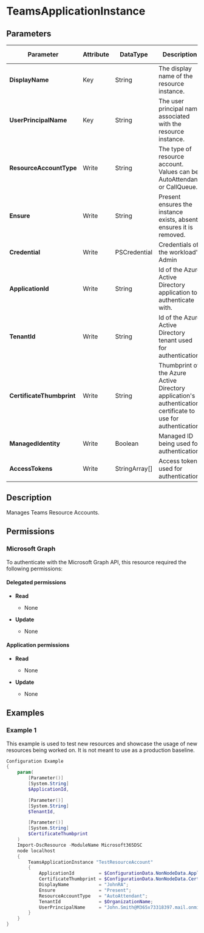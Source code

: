 ﻿# TeamsApplicationInstance

## Parameters

| Parameter | Attribute | DataType | Description | Allowed Values |
| --- | --- | --- | --- | --- |
| **DisplayName** | Key | String | The display name of the resource instance. | |
| **UserPrincipalName** | Key | String | The user principal name associated with the resource instance. | |
| **ResourceAccountType** | Write | String | The type of resource account. Values can be: AutoAttendant or CallQueue. | `AutoAttendant`, `CallQueue` |
| **Ensure** | Write | String | Present ensures the instance exists, absent ensures it is removed. | `Absent`, `Present` |
| **Credential** | Write | PSCredential | Credentials of the workload's Admin | |
| **ApplicationId** | Write | String | Id of the Azure Active Directory application to authenticate with. | |
| **TenantId** | Write | String | Id of the Azure Active Directory tenant used for authentication. | |
| **CertificateThumbprint** | Write | String | Thumbprint of the Azure Active Directory application's authentication certificate to use for authentication. | |
| **ManagedIdentity** | Write | Boolean | Managed ID being used for authentication. | |
| **AccessTokens** | Write | StringArray[] | Access token used for authentication. | |


## Description

Manages Teams Resource Accounts.

## Permissions

### Microsoft Graph

To authenticate with the Microsoft Graph API, this resource required the following permissions:

#### Delegated permissions

- **Read**

    - None

- **Update**

    - None

#### Application permissions

- **Read**

    - None

- **Update**

    - None

## Examples

### Example 1

This example is used to test new resources and showcase the usage of new resources being worked on.
It is not meant to use as a production baseline.

```powershell
Configuration Example
{
    param(
        [Parameter()]
        [System.String]
        $ApplicationId,

        [Parameter()]
        [System.String]
        $TenantId,

        [Parameter()]
        [System.String]
        $CertificateThumbprint
    )
    Import-DscResource -ModuleName Microsoft365DSC
    node localhost
    {
        TeamsApplicationInstance "TestResourceAccount"
        {
            ApplicationId         = $ConfigurationData.NonNodeData.ApplicationId;
            CertificateThumbprint = $ConfigurationData.NonNodeData.CertificateThumbprint;
            DisplayName           = "JohnRA";
            Ensure                = "Present";
            ResourceAccountType   = "AutoAttendant";
            TenantId              = $OrganizationName;
            UserPrincipalName     = "John.Smith@M365x73318397.mail.onmicrosoft.com";
        }
    }
}
```

